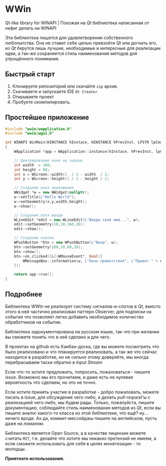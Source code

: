 # WWin
Qt-like library for WINAPI | Похожая на *Qt* библиотека написанная от нефиг делать на WINAPI

Эта библиотека пишется для удовлетворения собственного любопытства.
Она не ставит себе целью превзойти *Qt* или догнать его,
из *Qt* берутся лишь лучшие, необходимые и интересные для реализации идеи,
а так-же сохраняется стиль наименования методов для упрощённого понимания.

## Быстрый старт
1. Клонируете репозиторий или скачайте `zip` архив.
2. Скачиваете и запускаете IDE `Qt Creator`
3. Открываете проект
4. Пробуете скомпилировать.

## Простейшее приложение
```c++
#include "wwin/wapplication.h"
#include "wwin/wgui.h"

int WINAPI WinMain(HINSTANCE hInstace, HINSTANCE hPrevInst, LPSTR lpCmdString, int nCmdShow)
{
    WApplication *app = WApplication::instance(hInstace, hPrevInst, lpCmdString, nCmdShow);

	// Центрирование окна на экране
	int width  = 260;
	int height = 80;
	int x = WScreen::width()  / 2 - width  / 2;
	int y = WScreen::height() / 2 - height / 2;

	// Создание окна приложения
	WWidget *w = new WWidget(nullptr);
	w->setTitle(L"Hello World");
	w->setGeometry(x,y,width,height);
	w->show();

	// Создание поля ввода
	WLineEdit *edit = new WLineEdit(L"Введи своё имя...", w);
	edit->setGeometry(10,10,160,20);
	edit->show();

	// Создание кнопки
	WPushButton *btn = new WPushButton(L"Ввод", w);
	btn->setGeometry(180,10,60,20);
	btn->show();
	btn->on_clicked([&](WMouseEvent*, bool){
		WMessageBox::information(w, L"Окно приветствия", L"Привет " + edit->value() );
	});

    return app->run();
}

```

## Подробнее

Библиотека *WWin* не реализует систему сигналов-и-слотов в *Qt*,
вместо этого в ней частично реализован паттерн Observer, для подписки на события
что позволяет легко добавить необходимое количество обработчиков на событие.

Библиотека задокументирована на русском языке, так что при желании вы сможете понять
что в ней сделано и для чего.

В проектах на github есть Канбан-доска, где вы можете посмотреть что было реализовано
и что планируется реализовать, а так же что сейчас находится в разработке, но не сильно
этому доверяйте, мы иногда перебрасываем таски обратно в *Input Stream*

Если что-то хотите предложить, попросить, пожаловаться - пишите *issue*.
Возможно мы его прочитаем, и даже есть не нулевая вероятность что сделаем, но это не точно.

Если хотите принять участие в разработке - добро пожаловать, можете писать в issue,
для обсуждения чего-либо, и делать *pull-request*'ы с реализацией чего-либо, мы будем рады.
Только, пожалуйста, пишите документацию, соблюдайте стиль наименования методов из *Qt*, если
вы пишите аналог какого-то класса из этой библиотеки, что ещё? ну... ничего вроде.
Ах да, коммит-мессейджы пишите на английском, пусть даже на ломаном.

Библиотека является Open Source, а в качестве лицензии можете считать `MIT`, т.е. делайте что хотите
мы никаких претензий не имеем, а если сможете использовать для себя в целях монетизации - то молодцы.

**Приятного использования.**
